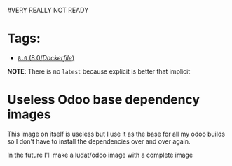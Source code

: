 #VERY REALLY NOT READY

Tags:
=====

* [`8.0` (8.0/_Dockerfile_)](https://github.com/ludat/docker-odoo/blob/master/deps/Dockerfile)

**NOTE**: There is no `latest` because explicit is better that implicit

Useless Odoo base dependency images
===================================

This image on itself is useless but I use it as the base for all my odoo builds so I don't have to install the dependencies over and over again.

In the future I'll make a ludat/odoo image with a complete image
